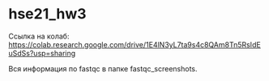 # hse21_hw3
Ссылка на колаб: https://colab.research.google.com/drive/1E4lN3yL7ta9s4c8QAm8Tn5RsIdEuSdSs?usp=sharing

Вся информация по fastqc в папке fastqc_screenshots.
